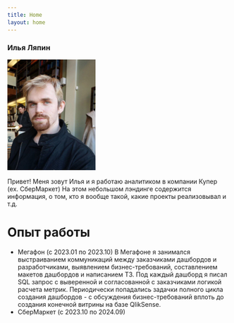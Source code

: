 ```yaml
---
title: Home
layout: home
---
```

### Илья Ляпин
<img src="5319311726627382201.jpg" width="200" />

Привет!
Меня зовут Илья и я работаю аналитиком в компании Купер (ex. СберМаркет)
На этом небольшом лэндинге содержится информация, о том, кто я вообще такой, какие проекты реализовывал и т.д.


# Опыт работы

- Мегафон (с 2023.01 по 2023.10)
В Мегафоне я занимался выстраиванием коммуникаций между заказчиками дашбордов и разработчиками, выявлением бизнес-требований, составлением макетов дашбордов и написанием ТЗ.
Под каждый дашборд я писал SQL запрос с выверенной и согласованной с заказчиками логикой расчета метрик. Периодически попадались задачки полного цикла создания дашбордов - с обсуждения бизнес-требований вплоть до создания конечной витрины на базе QlikSense.
- СберМаркет (с 2023.10 по 2024.09)






